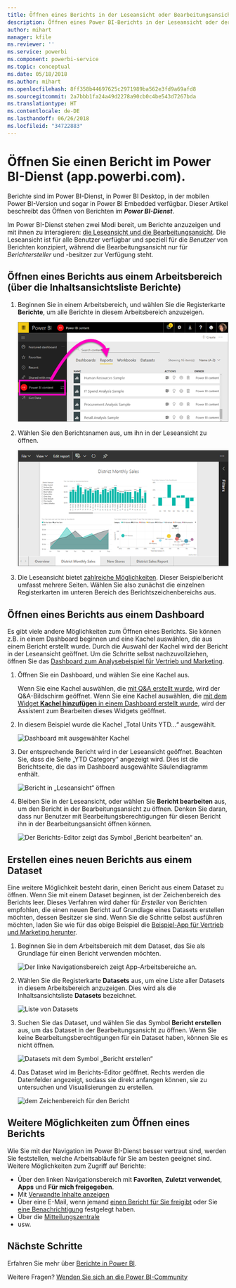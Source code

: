```yaml
---
title: Öffnen eines Berichts in der Leseansicht oder Bearbeitungsansicht im Power BI-Dienst
description: Öffnen eines Power BI-Berichts in der Leseansicht oder der Bearbeitungsansicht
author: mihart
manager: kfile
ms.reviewer: ''
ms.service: powerbi
ms.component: powerbi-service
ms.topic: conceptual
ms.date: 05/18/2018
ms.author: mihart
ms.openlocfilehash: 8ff358b44697625c2971989ba562e3fd9a69afd8
ms.sourcegitcommit: 2a7bbb1fa24a49d2278a90cb0c4be543d7267bda
ms.translationtype: HT
ms.contentlocale: de-DE
ms.lasthandoff: 06/26/2018
ms.locfileid: "34722883"
---
```

# <a name="open-a-report-in-power-bi-service-apppowerbicom"></a>Öffnen Sie einen Bericht im Power BI-Dienst (app.powerbi.com).
Berichte sind im Power BI-Dienst, in Power BI Desktop, in der mobilen Power BI-Version und sogar in Power BI Embedded verfügbar. Dieser Artikel beschreibt das Öffnen von Berichten im ***Power BI-Dienst***.

Im Power BI-Dienst stehen zwei Modi bereit, um Berichte anzuzeigen und mit ihnen zu interagieren: [die Leseansicht und die Bearbeitungsansicht](service-reading-view-and-editing-view.md). Die Leseansicht ist für alle Benutzer verfügbar und speziell für die *Benutzer* von Berichten konzipiert, während die Bearbeitungsansicht nur für *Berichtersteller* und -besitzer zur Verfügung steht. 

## <a name="open-a-report-from-a-workspace-via-the-reports-content-view-list"></a>Öffnen eines Berichts aus einem Arbeitsbereich (über die Inhaltsansichtsliste **Berichte**)

1. Beginnen Sie in einem Arbeitsbereich, und wählen Sie die Registerkarte **Berichte**, um alle Berichte in diesem Arbeitsbereich anzuzeigen.  
   
   ![Registerkarte "Berichte" eines Arbeitsbereichs](media/service-report-open/power-bi-open-report.png)
2. Wählen Sie den Berichtsnamen aus, um ihn in der Leseansicht zu öffnen.  
   
    ![Bericht in der Leseansicht](media/service-report-open/power-bi-reading-view.png)
3. Die Leseansicht bietet [zahlreiche Möglichkeiten](service-reading-view-and-editing-view.md).  Dieser Beispielbericht umfasst mehrere Seiten. Wählen Sie also zunächst die einzelnen Registerkarten im unteren Bereich des Berichtszeichenbereichs aus. 

## <a name="open-a-report-from-a-dashboard"></a>Öffnen eines Berichts aus einem Dashboard
Es gibt viele andere Möglichkeiten zum Öffnen eines Berichts. Sie können z.B. in einem Dashboard beginnen und eine Kachel auswählen, die aus einem Bericht erstellt wurde.  Durch die Auswahl der Kachel wird der Bericht in der Leseansicht geöffnet. Um die Schritte selbst nachzuvollziehen, öffnen Sie das [Dashboard zum Analysebeispiel für Vertrieb und Marketing](sample-datasets.md).

1. Öffnen Sie ein Dashboard, und wählen Sie eine Kachel aus.

   Wenn Sie eine Kachel auswählen, die [mit Q&A erstellt wurde](service-dashboard-pin-tile-from-q-and-a.md), wird der Q&A-Bildschirm geöffnet. Wenn Sie eine Kachel auswählen, die [mit dem Widget **Kachel hinzufügen** in einem Dashboard erstellt wurde](service-dashboard-add-widget.md), wird der Assistent zum Bearbeiten dieses Widgets geöffnet.  

2.  In diesem Beispiel wurde die Kachel „Total Units YTD...“ ausgewählt.

    ![Dashboard mit ausgewählter Kachel](media/service-report-open/power-bi-dashboard.png)

3.  Der entsprechende Bericht wird in der Leseansicht geöffnet. Beachten Sie, dass die Seite „YTD Category“ angezeigt wird. Dies ist die Berichtseite, die das im Dashboard ausgewählte Säulendiagramm enthält.

    ![Bericht in „Leseansicht“ öffnen](media/service-report-open/power-bi-report.png)

4. Bleiben Sie in der Leseansicht, oder wählen Sie **Bericht bearbeiten** aus, um den Bericht in der Bearbeitungsansicht zu öffnen. Denken Sie daran, dass nur Benutzer mit Bearbeitungsberechtigungen für diesen Bericht ihn in der Bearbeitungsansicht öffnen können.

    ![Der Berichts-Editor zeigt das Symbol „Bericht bearbeiten“ an.](media/service-report-open/power-bi-edit-report.png)

## <a name="create-a-brand-new-report-from-a-dataset"></a>Erstellen eines neuen Berichts aus einem Dataset
Eine weitere Möglichkeit besteht darin, einen Bericht aus einem Dataset zu öffnen. Wenn Sie mit einem Dataset beginnen, ist der Zeichenbereich des Berichts leer. Dieses Verfahren wird daher für *Ersteller* von Berichten empfohlen, die einen neuen Bericht auf Grundlage eines Datasets erstellen möchten, dessen Besitzer sie sind. Wenn Sie die Schritte selbst ausführen möchten, laden Sie wie für das obige Beispiel die [Beispiel-App für Vertrieb und Marketing herunter](sample-datasets.md).

1. Beginnen Sie in dem Arbeitsbereich mit dem Dataset, das Sie als Grundlage für einen Bericht verwenden möchten.

   ![Der linke Navigationsbereich zeigt App-Arbeitsbereiche an.](media/service-report-open/power-bi-workspace.png)

2. Wählen Sie die Registerkarte **Datasets** aus, um eine Liste aller Datasets in diesem Arbeitsbereich anzuzeigen. Dies wird als die Inhaltsansichtsliste **Datasets** bezeichnet.
   
   ![Liste von Datasets](media/service-report-open/power-bi-dataset.png)

1. Suchen Sie das Dataset, und wählen Sie das Symbol **Bericht erstellen** aus, um das Dataset in der Bearbeitungsansicht zu öffnen. Wenn Sie keine Bearbeitungsberechtigungen für ein Dataset haben, können Sie es nicht öffnen. 
   
    ![Datasets mit dem Symbol „Bericht erstellen“](media/service-report-open/power-bi-create-report.png)

3. Das Dataset wird im Berichts-Editor geöffnet. Rechts werden die Datenfelder angezeigt, sodass sie direkt anfangen können, sie zu untersuchen und Visualisierungen zu erstellen. 

   ![dem Zeichenbereich für den Bericht](media/service-report-open/power-bi-blank-canvas.png)

##  <a name="still-more-ways-to-open-a-report"></a>Weitere Möglichkeiten zum Öffnen eines Berichts
Wie Sie mit der Navigation im Power BI-Dienst besser vertraut sind, werden Sie feststellen, welche Arbeitsabläufe für Sie am besten geeignet sind. Weitere Möglichkeiten zum Zugriff auf Berichte:
- Über den linken Navigationsbereich mit **Favoriten**, **Zuletzt verwendet**, **Apps** und **Für mich freigegeben**. 
- Mit [Verwandte Inhalte anzeigen](service-related-content.md)
- Über eine E-Mail, wenn jemand [einen Bericht für Sie freigibt](service-share-reports.md) oder Sie [eine Benachrichtigung](service-set-data-alerts.md) festgelegt haben.    
- Über die [Mitteilungszentrale](service-notification-center.md)    
- usw.

## <a name="next-steps"></a>Nächste Schritte
Erfahren Sie mehr über [Berichte in Power BI](service-reports.md).

Weitere Fragen? [Wenden Sie sich an die Power BI-Community](http://community.powerbi.com/)  

